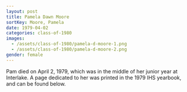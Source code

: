 ```yaml
---
layout: post
title: Pamela Dawn Moore
sortKey: Moore, Pamela
date: 1979-04-02
categories: class-of-1980
images:
  - /assets/class-of-1980/pamela-d-moore-1.png
  - /assets/class-of-1980/pamela-d-moore-2.png
gender: female
---
```

Pam died on April 2, 1979, which was in the middle of her junior year at Interlake.  A page dedicated to her was printed in the 1979 IHS yearbook, and can be found below.